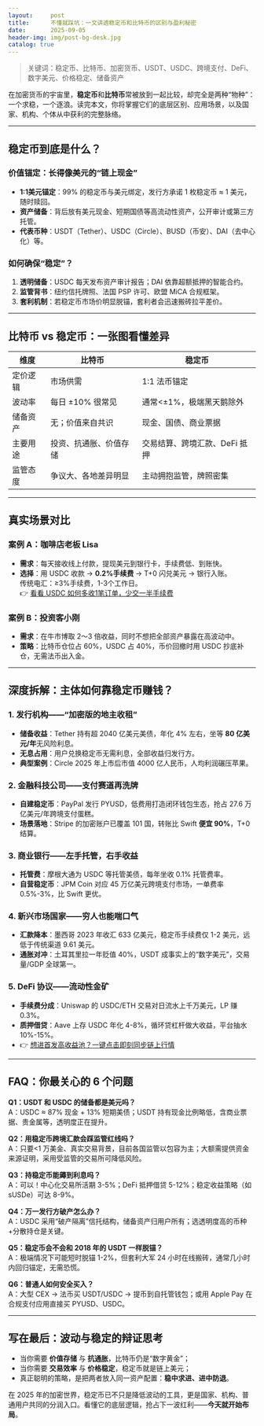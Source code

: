 ```yaml
---
layout:     post
title:      不懂就踩坑：一文讲透稳定币和比特币的区别与盈利秘密
date:       2025-09-05
header-img: img/post-bg-desk.jpg
catalog: true
---
```


> 关键词：稳定币、比特币、加密货币、USDT、USDC、跨境支付、DeFi、数字美元、价格稳定、储备资产

在加密货币的宇宙里，**稳定币**和**比特币**常被放到一起比较，却完全是两种“物种”：一个求稳，一个逐浪。读完本文，你将掌握它们的底层区别、应用场景，以及国家、机构、个体从中获利的完整脉络。

---

## 稳定币到底是什么？

### 价值锚定：长得像美元的“链上现金”
- **1:1美元锚定**：99% 的稳定币与美元绑定，发行方承诺 1 枚稳定币 ≈ 1 美元，随时赎回。
- **资产储备**：背后放有美元现金、短期国债等高流动性资产，公开审计或第三方托管。
- **代表币种**：USDT（Tether）、USDC（Circle）、BUSD（币安）、DAI（去中心化）等。

### 如何确保“稳定”？
1. **透明储备**：USDC 每天发布资产审计报告；DAI 依靠超额抵押的智能合约。
2. **监管背书**：纽约信托牌照、法国 PSP 许可、欧盟 MiCA 合规框架。
3. **套利机制**：若稳定币市场价明显脱锚，套利者会迅速搬砖拉平差价。

---

## 比特币 vs 稳定币：一张图看懂差异

| 维度 | 比特币 | 稳定币 |
| --- | --- | --- |
| 定价逻辑 | 市场供需 | 1:1 法币锚定 |
| 波动率 | 每日 ±10% 很常见 | 通常<±1%，极端黑天鹅除外 |
| 储备资产 | 无；价值来自共识 | 现金、国债、商业票据 |
| 主要用途 | 投资、抗通胀、价值存储 | 交易结算、跨境汇款、DeFi 抵押 |
| 监管态度 | 争议大、各地差异明显 | 主动拥抱监管，牌照密集 |

---

## 真实场景对比

### 案例 A：咖啡店老板 Lisa
- **需求**：每天接收线上付款，提现美元到银行卡，手续费低、到账快。
- **选择**：用 USDC 收款 → **0.2%手续费** → T+0 闪兑美元 → 银行入账。  
  传统电汇：≥3%手续费，1-3个工作日。  
  👉 [看看 USDC 如何多收1笔订单，少交一半手续费](https://okxdog.com/)

### 案例 B：投资客小刚
- **需求**：在牛市博取 2〜3 倍收益，同时不想把全部资产暴露在高波动中。
- **策略**：比特币仓位占 60%，USDC 占 40%，币价回撤时用 USDC 抄底补仓，无需法币出入金。

---

## 深度拆解：主体如何靠稳定币赚钱？

### 1. 发行机构——“加密版的地主收租”
- **储备收益**：Tether 持有超 2040 亿美元美债，年化 4% 左右，坐等 **80 亿美元/年**无风险利息。
- **无息占用**：用户兑换稳定币无需利息，全部收益归发行方。
- **典型案例**：Circle 2025 年上市后市值 4000 亿人民币，人均利润碾压苹果。

### 2. 金融科技公司——支付赛道再洗牌
- **自建稳定币**：PayPal 发行 PYUSD，低费用打造闭环钱包生态，抢占 27.6 万亿美元/年跨境支付蛋糕。
- **场景落地**：Stripe 的加密账户已覆盖 101 国，转账比 Swift **便宜 90%**，T+0 结算。

### 3. 商业银行——左手托管，右手收益
- **托管费**：摩根大通为 USDC 等托管美债，每年坐收 0.1% 托管费率。
- **自营稳定币**：JPM Coin 对应 45 万亿美元跨境支付市场，一单费率 0.5%-3%，比 Swift 更优。

### 4. 新兴市场国家——穷人也能喘口气
- **汇款降本**：墨西哥 2023 年收汇 633 亿美元，稳定币手续费仅 1-2 美元，远低于传统渠道 9.61 美元。
- **通胀对冲**：土耳其里拉一年贬值 40%，USDT 成事实上的“数字美元”，交易量/GDP 全球第一。

### 5. DeFi 协议——流动性金矿
- **手续费分成**：Uniswap 的 USDC/ETH 交易对日流水上千万美元，LP 赚 0.3%。
- **质押借贷**：Aave 上存 USDC 年化 4-8%，循环贷杠杆做大收益，平台抽水 10%-15%。
- 👉 [想进首发高收益池？一键点击即刻同步链上行情](https://okxdog.com/)

---

## FAQ：你最关心的 6 个问题

**Q1：USDT 和 USDC 的储备都是美元吗？**  
A：USDC ≈ 87% 现金 + 13% 短期美债；USDT 持有现金比例略低，含商业票据、贵金属等，透明度正在提升。

**Q2：用稳定币跨境汇款会踩监管红线吗？**  
A：只要<1 万美金、真实交易背景，目前各国监管以包容为主；大额需提供资金来源证明，采用受监管的交易所可降低风险。

**Q3：持稳定币能薅到利息吗？**  
A：可以！中心化交易所活期 3-5%；DeFi 抵押借贷 5-12%；稳定收益策略（如 sUSDe）可达 8-9%。

**Q4：万一发行方破产怎么办？**  
A：USDC 采用“破产隔离”信托结构，储备资产归用户所有；选透明度高的币种+分散持仓是关键。

**Q5：稳定币会不会和 2018 年的 USDT 一样脱锚？**  
A：极端情况下可能短时脱锚 1-2%，但套利大军 24 小时在线搬砖，通常几小时内回归锚定，无需恐慌。

**Q6：普通人如何安全买入？**  
A：大型 CEX → 法币买 USDT/USDC → 提币到自托管钱包；或用 Apple Pay 在合规支付应用直接买 PYUSD、USDC。

---

## 写在最后：波动与稳定的辩证思考

- 当你需要 **价值存储** 与 **抗通胀**，比特币仍是“数字黄金”；
- 当你需要 **交易效率** 与 **价格稳定**，稳定币就是链上美元；
- 真正聪明的策略，是把两者放入同一资产配置：**稳中求进、进中防退**。

在 2025 年的加密世界，稳定币已不只是降低波动的工具，更是国家、机构、普通用户共同的分润入口。看懂它的底层逻辑，抢占下一波红利——**今天就开始布局**。